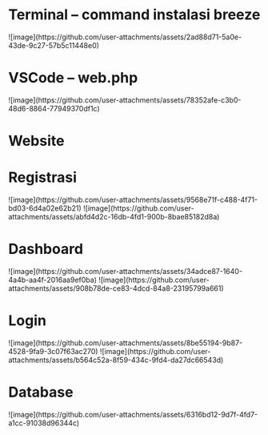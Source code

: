 <h1>Terminal – command instalasi breeze</h1>
![image](https://github.com/user-attachments/assets/2ad88d71-5a0e-43de-9c27-57b5c11448e0)
<h1>VSCode – web.php</h1>
![image](https://github.com/user-attachments/assets/78352afe-c3b0-48d6-8864-77949370df1c)
<h1>Website</h1>
<h1>Registrasi</h1>
![image](https://github.com/user-attachments/assets/9568e71f-c488-4f71-bd03-6d4a02e62b21)
![image](https://github.com/user-attachments/assets/abfd4d2c-16db-4fd1-900b-8bae85182d8a)
<h1>Dashboard</h1>
![image](https://github.com/user-attachments/assets/34adce87-1640-4a4b-aa4f-2016aa9ef0ba)
![image](https://github.com/user-attachments/assets/908b78de-ce83-4dcd-84a8-23195799a661)
<h1>Login</h1>
![image](https://github.com/user-attachments/assets/8be55194-9b87-4528-9fa9-3c07f63ac270)
![image](https://github.com/user-attachments/assets/b564c52a-8f59-434c-9fd4-da27dc66543d)
<h1>Database</h1>
![image](https://github.com/user-attachments/assets/6316bd12-9d7f-4fd7-a1cc-91038d96344c)
